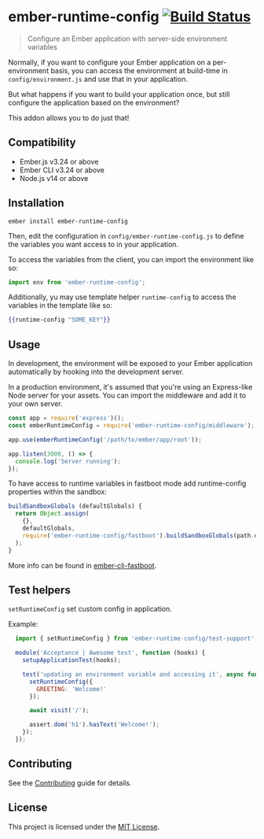 ember-runtime-config [![Build Status](https://github.com/alexlafroscia/ember-runtime-config/actions/workflows/ci.yml/badge.svg)](https://github.com/alexlafroscia/ember-runtime-config/actions/workflows/ci.yml)
==============================================================================

> Configure an Ember application with server-side environment variables

Normally, if you want to configure your Ember application on a per-environment basis, you can access the environment at build-time in `config/environment.js` and use that in your application.

But what happens if you want to build your application once, but still configure the application based on the environment?

This addon allows you to do just that!


Compatibility
------------------------------------------------------------------------------

* Ember.js v3.24 or above
* Ember CLI v3.24 or above
* Node.js v14 or above


Installation
------------------------------------------------------------------------------

```
ember install ember-runtime-config
```

Then, edit the configuration in `config/ember-runtime-config.js` to define the variables you want access to in your application.

To access the variables from the client, you can import the environment like so:

```javascript
import env from 'ember-runtime-config';
```

Additionally, yu may use template helper `runtime-config` to access the variables in the template like so:

```handlebars
{{runtime-config "SOME_KEY"}}
```


Usage
------------------------------------------------------------------------------

In development, the environment will be exposed to your Ember application automatically by hooking into the development server.

In a production environment, it's assumed that you're using an Express-like Node server for your assets. You can import the middleware and add it to your own server.

```javascript
const app = require('express')();
const emberRuntimeConfig = require('ember-runtime-config/middleware');

app.use(emberRuntimeConfig('/path/to/ember/app/root'));

app.listen(3000, () => {
  console.log('Server running');
});
```

To have access to runtime variables in fastboot mode add runtime-config properties within the sandbox:
```javascript
buildSandboxGlobals (defaultGlobals) {
  return Object.assign(
    {},
    defaultGlobals,
    require('ember-runtime-config/fastboot').buildSandboxGlobals(path.dirname(__dirname))
  );
}
```
More info can be found in [ember-cli-fastboot](https://github.com/ember-fastboot/ember-cli-fastboot/tree/master/packages/fastboot#usage).

Test helpers
------------------------------------------------------------------------------
```setRuntimeConfig``` set custom config in application.

Example:
```javascript
  import { setRuntimeConfig } from 'ember-runtime-config/test-support';

  module('Acceptance | Awesome test', function (hooks) {
    setupApplicationTest(hooks);

    test('updating an environment variable and accessing it', async function (assert) {
      setRuntimeConfig({
        GREETING: 'Welcome!'
      });

      await visit('/');

      assert.dom('h1').hasText('Welcome!');
    });
  });
```


Contributing
------------------------------------------------------------------------------

See the [Contributing](CONTRIBUTING.md) guide for details.


License
------------------------------------------------------------------------------

This project is licensed under the [MIT License](LICENSE.md).
